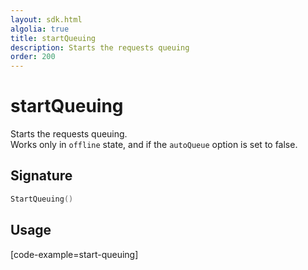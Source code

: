```yaml
---
layout: sdk.html
algolia: true
title: startQueuing
description: Starts the requests queuing
order: 200
---
```


# startQueuing

Starts the requests queuing.  
Works only in `offline` state, and if the `autoQueue` option is set to false.

## Signature

```go
StartQueuing()
```

## Usage

[code-example=start-queuing]
